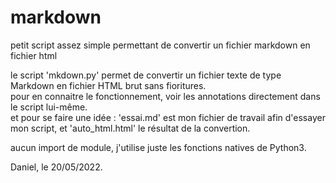 # markdown
petit script assez simple permettant de convertir un fichier markdown en fichier html  

le script 'mkdown.py' permet de convertir un fichier texte de type Markdown en fichier HTML brut sans fioritures.  
pour en connaitre le fonctionnement, voir les annotations directement dans le script lui-même.  
et pour se faire une idée : 'essai.md' est mon fichier de travail afin d'essayer mon script, et 'auto_html.html' le résultat de la convertion.  

aucun import de module, j'utilise juste les fonctions natives de Python3.  

Daniel, le 20/05/2022.  
